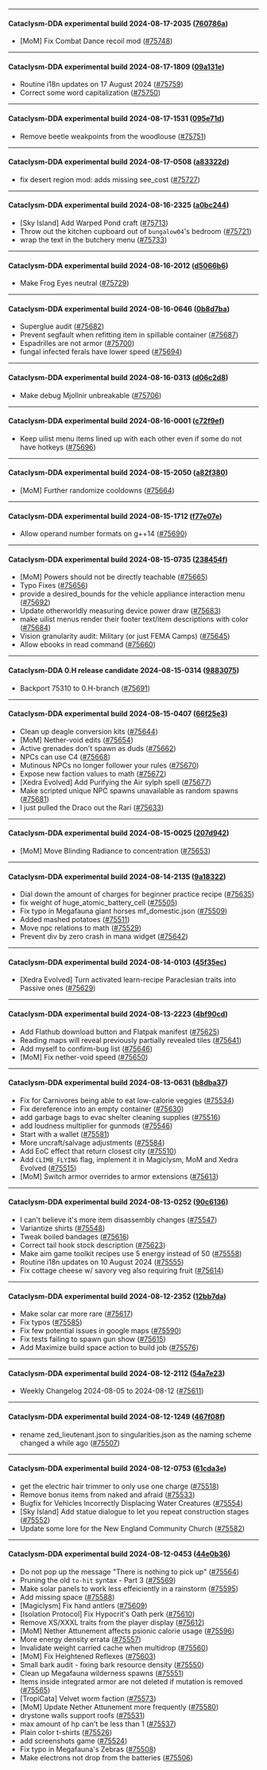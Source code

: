 
---

#### Cataclysm-DDA experimental build 2024-08-17-2035 ([760786a](https://github.com/CleverRaven/Cataclysm-DDA/releases/tag/cdda-experimental-2024-08-17-2035))

* [MoM] Fix Combat Dance recoil mod ([#75748](https://github.com/CleverRaven/Cataclysm-DDA/pull/75748))

---

#### Cataclysm-DDA experimental build 2024-08-17-1809 ([09a131e](https://github.com/CleverRaven/Cataclysm-DDA/releases/tag/cdda-experimental-2024-08-17-1809))

* Routine i18n updates on 17 August 2024 ([#75759](https://github.com/CleverRaven/Cataclysm-DDA/pull/75759))
* Correct some word capitalization ([#75750](https://github.com/CleverRaven/Cataclysm-DDA/pull/75750))

---

#### Cataclysm-DDA experimental build 2024-08-17-1531 ([095e71d](https://github.com/CleverRaven/Cataclysm-DDA/releases/tag/cdda-experimental-2024-08-17-1531))

* Remove beetle weakpoints from the woodlouse ([#75751](https://github.com/CleverRaven/Cataclysm-DDA/pull/75751))

---

#### Cataclysm-DDA experimental build 2024-08-17-0508 ([a83322d](https://github.com/CleverRaven/Cataclysm-DDA/releases/tag/cdda-experimental-2024-08-17-0508))

* fix desert region mod: adds missing see_cost ([#75727](https://github.com/CleverRaven/Cataclysm-DDA/pull/75727))

---

#### Cataclysm-DDA experimental build 2024-08-16-2325 ([a0bc244](https://github.com/CleverRaven/Cataclysm-DDA/releases/tag/cdda-experimental-2024-08-16-2325))

* [Sky Island] Add Warped Pond craft ([#75713](https://github.com/CleverRaven/Cataclysm-DDA/pull/75713))
* Throw out the kitchen cupboard out of ``bungalow04``'s bedroom ([#75721](https://github.com/CleverRaven/Cataclysm-DDA/pull/75721))
* wrap the text in the butchery menu ([#75733](https://github.com/CleverRaven/Cataclysm-DDA/pull/75733))

---

#### Cataclysm-DDA experimental build 2024-08-16-2012 ([d5066b6](https://github.com/CleverRaven/Cataclysm-DDA/releases/tag/cdda-experimental-2024-08-16-2012))

* Make Frog Eyes neutral ([#75729](https://github.com/CleverRaven/Cataclysm-DDA/pull/75729))

---

#### Cataclysm-DDA experimental build 2024-08-16-0646 ([0b8d7ba](https://github.com/CleverRaven/Cataclysm-DDA/releases/tag/cdda-experimental-2024-08-16-0646))

* Superglue audit ([#75682](https://github.com/CleverRaven/Cataclysm-DDA/pull/75682))
* Prevent segfault when refitting item in spillable container ([#75687](https://github.com/CleverRaven/Cataclysm-DDA/pull/75687))
* Espadrilles are not armor ([#75700](https://github.com/CleverRaven/Cataclysm-DDA/pull/75700))
* fungal infected ferals have lower speed ([#75694](https://github.com/CleverRaven/Cataclysm-DDA/pull/75694))

---

#### Cataclysm-DDA experimental build 2024-08-16-0313 ([d06c2d8](https://github.com/CleverRaven/Cataclysm-DDA/releases/tag/cdda-experimental-2024-08-16-0313))

* Make debug Mjollnir unbreakable ([#75706](https://github.com/CleverRaven/Cataclysm-DDA/pull/75706))

---

#### Cataclysm-DDA experimental build 2024-08-16-0001 ([c72f9ef](https://github.com/CleverRaven/Cataclysm-DDA/releases/tag/cdda-experimental-2024-08-16-0001))

* Keep uilist menu items lined up with each other even if some do not have hotkeys ([#75696](https://github.com/CleverRaven/Cataclysm-DDA/pull/75696))

---

#### Cataclysm-DDA experimental build 2024-08-15-2050 ([a82f380](https://github.com/CleverRaven/Cataclysm-DDA/releases/tag/cdda-experimental-2024-08-15-2050))

* [MoM] Further randomize cooldowns ([#75664](https://github.com/CleverRaven/Cataclysm-DDA/pull/75664))

---

#### Cataclysm-DDA experimental build 2024-08-15-1712 ([f77e07e](https://github.com/CleverRaven/Cataclysm-DDA/releases/tag/cdda-experimental-2024-08-15-1712))

* Allow operand number formats on g++14 ([#75690](https://github.com/CleverRaven/Cataclysm-DDA/pull/75690))

---

#### Cataclysm-DDA experimental build 2024-08-15-0735 ([238454f](https://github.com/CleverRaven/Cataclysm-DDA/releases/tag/cdda-experimental-2024-08-15-0735))

* [MoM] Powers should not be directly teachable ([#75665](https://github.com/CleverRaven/Cataclysm-DDA/pull/75665))
* Typo Fixes ([#75656](https://github.com/CleverRaven/Cataclysm-DDA/pull/75656))
* provide a desired_bounds for the vehicle appliance interaction menu ([#75692](https://github.com/CleverRaven/Cataclysm-DDA/pull/75692))
* Update otherworldly measuring device power draw ([#75683](https://github.com/CleverRaven/Cataclysm-DDA/pull/75683))
* make uilist menus render their footer text/item descriptions with color ([#75684](https://github.com/CleverRaven/Cataclysm-DDA/pull/75684))
* Vision granularity audit: Military (or just FEMA Camps) ([#75645](https://github.com/CleverRaven/Cataclysm-DDA/pull/75645))
* Allow ebooks in read command ([#75660](https://github.com/CleverRaven/Cataclysm-DDA/pull/75660))

---

#### Cataclysm-DDA 0.H release candidate 2024-08-15-0314 ([9883075](https://github.com/CleverRaven/Cataclysm-DDA/releases/tag/cdda-0.H-2024-08-15-0314))

* Backport 75310 to 0.H-branch ([#75691](https://github.com/CleverRaven/Cataclysm-DDA/pull/75691))

---

#### Cataclysm-DDA experimental build 2024-08-15-0407 ([66f25e3](https://github.com/CleverRaven/Cataclysm-DDA/releases/tag/cdda-experimental-2024-08-15-0407))

* Clean up deagle conversion kits ([#75644](https://github.com/CleverRaven/Cataclysm-DDA/pull/75644))
* [MoM] Nether-void edits ([#75654](https://github.com/CleverRaven/Cataclysm-DDA/pull/75654))
* Active grenades don't spawn as duds ([#75662](https://github.com/CleverRaven/Cataclysm-DDA/pull/75662))
* NPCs can use C4 ([#75668](https://github.com/CleverRaven/Cataclysm-DDA/pull/75668))
* Mutinous NPCs no longer follower your rules ([#75670](https://github.com/CleverRaven/Cataclysm-DDA/pull/75670))
* Expose new faction values to math ([#75672](https://github.com/CleverRaven/Cataclysm-DDA/pull/75672))
* [Xedra Evolved] Add Purifying the Air sylph spell ([#75677](https://github.com/CleverRaven/Cataclysm-DDA/pull/75677))
* Make scripted unique NPC spawns unavailable as random spawns ([#75681](https://github.com/CleverRaven/Cataclysm-DDA/pull/75681))
* I just pulled the Draco out the Rari ([#75633](https://github.com/CleverRaven/Cataclysm-DDA/pull/75633))

---

#### Cataclysm-DDA experimental build 2024-08-15-0025 ([207d942](https://github.com/CleverRaven/Cataclysm-DDA/releases/tag/cdda-experimental-2024-08-15-0025))

* [MoM] Move Blinding Radiance to concentration ([#75653](https://github.com/CleverRaven/Cataclysm-DDA/pull/75653))

---

#### Cataclysm-DDA experimental build 2024-08-14-2135 ([9a18322](https://github.com/CleverRaven/Cataclysm-DDA/releases/tag/cdda-experimental-2024-08-14-2135))

* Dial down the amount of charges for beginner practice recipe ([#75635](https://github.com/CleverRaven/Cataclysm-DDA/pull/75635))
* fix weight of huge_atomic_battery_cell ([#75505](https://github.com/CleverRaven/Cataclysm-DDA/pull/75505))
* Fix typo in Megafauna giant horses mf_domestic.json ([#75509](https://github.com/CleverRaven/Cataclysm-DDA/pull/75509))
* Added mashed potatoes ([#75511](https://github.com/CleverRaven/Cataclysm-DDA/pull/75511))
* Move npc relations to math ([#75529](https://github.com/CleverRaven/Cataclysm-DDA/pull/75529))
* Prevent div by zero crash in mana widget ([#75642](https://github.com/CleverRaven/Cataclysm-DDA/pull/75642))

---

#### Cataclysm-DDA experimental build 2024-08-14-0103 ([45f35ec](https://github.com/CleverRaven/Cataclysm-DDA/releases/tag/cdda-experimental-2024-08-14-0103))

* [Xedra Evolved] Turn activated learn-recipe Paraclesian traits into Passive ones ([#75629](https://github.com/CleverRaven/Cataclysm-DDA/pull/75629))

---

#### Cataclysm-DDA experimental build 2024-08-13-2223 ([4bf90cd](https://github.com/CleverRaven/Cataclysm-DDA/releases/tag/cdda-experimental-2024-08-13-2223))

* Add Flathub download button and Flatpak manifest ([#75625](https://github.com/CleverRaven/Cataclysm-DDA/pull/75625))
* Reading maps will reveal previously partially revealed tiles ([#75641](https://github.com/CleverRaven/Cataclysm-DDA/pull/75641))
* Add myself to confirm-bug list ([#75646](https://github.com/CleverRaven/Cataclysm-DDA/pull/75646))
* [MoM] Fix nether-void speed ([#75650](https://github.com/CleverRaven/Cataclysm-DDA/pull/75650))

---

#### Cataclysm-DDA experimental build 2024-08-13-0631 ([b8dba37](https://github.com/CleverRaven/Cataclysm-DDA/releases/tag/cdda-experimental-2024-08-13-0631))

* Fix for Carnivores being able to eat low-calorie veggies ([#75534](https://github.com/CleverRaven/Cataclysm-DDA/pull/75534))
* Fix dereference into an empty container ([#75630](https://github.com/CleverRaven/Cataclysm-DDA/pull/75630))
* add garbage bags to evac shelter cleaning supplies ([#75516](https://github.com/CleverRaven/Cataclysm-DDA/pull/75516))
* add loudness multiplier for gunmods ([#75546](https://github.com/CleverRaven/Cataclysm-DDA/pull/75546))
* Start with a wallet ([#75581](https://github.com/CleverRaven/Cataclysm-DDA/pull/75581))
* More uncraft/salvage adjustments ([#75584](https://github.com/CleverRaven/Cataclysm-DDA/pull/75584))
* Add EoC effect that return closest city ([#75510](https://github.com/CleverRaven/Cataclysm-DDA/pull/75510))
* Add `CLIMB_FLYING` flag, implement it in Magiclysm, MoM and Xedra Evolved ([#75515](https://github.com/CleverRaven/Cataclysm-DDA/pull/75515))
* [MoM] Switch armor overrides to armor extensions ([#75613](https://github.com/CleverRaven/Cataclysm-DDA/pull/75613))

---

#### Cataclysm-DDA experimental build 2024-08-13-0252 ([90c6136](https://github.com/CleverRaven/Cataclysm-DDA/releases/tag/cdda-experimental-2024-08-13-0252))

* I can't believe it's more item disassembly changes ([#75547](https://github.com/CleverRaven/Cataclysm-DDA/pull/75547))
* Variantize shirts ([#75548](https://github.com/CleverRaven/Cataclysm-DDA/pull/75548))
* Tweak boiled bandages ([#75616](https://github.com/CleverRaven/Cataclysm-DDA/pull/75616))
* Correct tail hook stock description ([#75623](https://github.com/CleverRaven/Cataclysm-DDA/pull/75623))
* Make aim game toolkit recipes use 5 energy instead of 50 ([#75558](https://github.com/CleverRaven/Cataclysm-DDA/pull/75558))
* Routine i18n updates on 10 August 2024 ([#75555](https://github.com/CleverRaven/Cataclysm-DDA/pull/75555))
* Fix cottage cheese w/ savory veg also requiring fruit ([#75614](https://github.com/CleverRaven/Cataclysm-DDA/pull/75614))

---

#### Cataclysm-DDA experimental build 2024-08-12-2352 ([12bb7da](https://github.com/CleverRaven/Cataclysm-DDA/releases/tag/cdda-experimental-2024-08-12-2352))

* Make solar car more rare ([#75617](https://github.com/CleverRaven/Cataclysm-DDA/pull/75617))
* Fix typos ([#75585](https://github.com/CleverRaven/Cataclysm-DDA/pull/75585))
* Fix few potential issues in google maps ([#75590](https://github.com/CleverRaven/Cataclysm-DDA/pull/75590))
* Fix tests failing to spawn gun show ([#75615](https://github.com/CleverRaven/Cataclysm-DDA/pull/75615))
* Add Maximize build space action to build job ([#75576](https://github.com/CleverRaven/Cataclysm-DDA/pull/75576))

---

#### Cataclysm-DDA experimental build 2024-08-12-2112 ([54a7e23](https://github.com/CleverRaven/Cataclysm-DDA/releases/tag/cdda-experimental-2024-08-12-2112))

* Weekly Changelog 2024-08-05 to 2024-08-12 ([#75611](https://github.com/CleverRaven/Cataclysm-DDA/pull/75611))

---

#### Cataclysm-DDA experimental build 2024-08-12-1249 ([467f08f](https://github.com/CleverRaven/Cataclysm-DDA/releases/tag/cdda-experimental-2024-08-12-1249))

* rename zed_lieutenant.json to singularities.json as the naming scheme changed a while ago ([#75507](https://github.com/CleverRaven/Cataclysm-DDA/pull/75507))

---

#### Cataclysm-DDA experimental build 2024-08-12-0753 ([61cda3e](https://github.com/CleverRaven/Cataclysm-DDA/releases/tag/cdda-experimental-2024-08-12-0753))

* get the electric hair trimmer to only use one charge ([#75518](https://github.com/CleverRaven/Cataclysm-DDA/pull/75518))
* Remove bonus items from naked and afraid ([#75533](https://github.com/CleverRaven/Cataclysm-DDA/pull/75533))
* Bugfix for Vehicles Incorrectly Displacing Water Creatures ([#75554](https://github.com/CleverRaven/Cataclysm-DDA/pull/75554))
* [Sky Island] Add statue dialogue to let you repeat construction stages ([#75552](https://github.com/CleverRaven/Cataclysm-DDA/pull/75552))
* Update some lore for the New England Community Church ([#75582](https://github.com/CleverRaven/Cataclysm-DDA/pull/75582))

---

#### Cataclysm-DDA experimental build 2024-08-12-0453 ([44e0b36](https://github.com/CleverRaven/Cataclysm-DDA/releases/tag/cdda-experimental-2024-08-12-0453))

* Do not pop up the message "There is nothing to pick up" ([#75564](https://github.com/CleverRaven/Cataclysm-DDA/pull/75564))
* Pruning the old ``to-hit`` syntax - Part 3 ([#75569](https://github.com/CleverRaven/Cataclysm-DDA/pull/75569))
* Make solar panels to work less effeiciently in a rainstorm ([#75595](https://github.com/CleverRaven/Cataclysm-DDA/pull/75595))
* Add missing space ([#75588](https://github.com/CleverRaven/Cataclysm-DDA/pull/75588))
* [Magiclysm] Fix hand antlers ([#75609](https://github.com/CleverRaven/Cataclysm-DDA/pull/75609))
* [Isolation Protocol] Fix Hypocrit's Oath perk ([#75610](https://github.com/CleverRaven/Cataclysm-DDA/pull/75610))
* Remove XS/XXXL traits from the player display ([#75612](https://github.com/CleverRaven/Cataclysm-DDA/pull/75612))
* [MoM] Nether Attunement affects psionic calorie usage ([#75596](https://github.com/CleverRaven/Cataclysm-DDA/pull/75596))
* More energy density errata ([#75557](https://github.com/CleverRaven/Cataclysm-DDA/pull/75557))
* Invalidate weight carried cache when multidrop ([#75560](https://github.com/CleverRaven/Cataclysm-DDA/pull/75560))
* [MoM] Fix Heightened Reflexes ([#75603](https://github.com/CleverRaven/Cataclysm-DDA/pull/75603))
* Small bark audit - fixing bark resource density ([#75550](https://github.com/CleverRaven/Cataclysm-DDA/pull/75550))
* Clean up Megafauna wilderness spawns ([#75551](https://github.com/CleverRaven/Cataclysm-DDA/pull/75551))
* Items inside integrated armor are not deleted if mutation is removed ([#75565](https://github.com/CleverRaven/Cataclysm-DDA/pull/75565))
* [TropiCata] Velvet worm faction ([#75573](https://github.com/CleverRaven/Cataclysm-DDA/pull/75573))
* [MoM] Update Nether Attunement more frequently ([#75580](https://github.com/CleverRaven/Cataclysm-DDA/pull/75580))
* drystone walls support roofs ([#75531](https://github.com/CleverRaven/Cataclysm-DDA/pull/75531))
* max amount of hp can't be less than 1 ([#75537](https://github.com/CleverRaven/Cataclysm-DDA/pull/75537))
* Plain color t-shirts ([#75526](https://github.com/CleverRaven/Cataclysm-DDA/pull/75526))
* add screenshots game ([#75524](https://github.com/CleverRaven/Cataclysm-DDA/pull/75524))
* Fix typo in Megafauna's Zebras ([#75508](https://github.com/CleverRaven/Cataclysm-DDA/pull/75508))
* Make electrons not drop from the batteries ([#75506](https://github.com/CleverRaven/Cataclysm-DDA/pull/75506))
